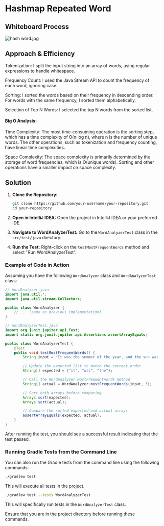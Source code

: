 # Hashmap Repeated Word
<!-- Description of the challenge -->

## Whiteboard Process
<!-- Embedded whiteboard image -->
![hash word.jpg](..%2F..%2F..%2FDownloads%2Fhash%20word.jpg)
## Approach & Efficiency
<!-- What approach did you take? Why? What is the Big O space/time for this approach? -->
Tokenization: I split the input string into an array of words, using regular expressions to handle whitespace.

Frequency Count: I used the Java Stream API to count the frequency of each word, ignoring case.

Sorting: I sorted the words based on their frequency in descending order. For words with the same frequency, I sorted them alphabetically.

Selection of Top N Words: I selected the top N words from the sorted list.

#### Big O Analysis:
Time Complexity: The most time-consuming operation is the sorting step, which has a time complexity of O(n log n), where n is the number of unique words. The other operations, such as tokenization and frequency counting, have linear time complexities.

Space Complexity: The space complexity is primarily determined by the storage of word frequencies, which is O(unique words). Sorting and other operations have a smaller impact on space complexity.
## Solution
<!-- Show how to run your code, and examples of it in action -->
1. **Clone the Repository:**
   ```bash
   git clone https://github.com/your-username/your-repository.git
   cd your-repository
   ```

2. **Open in IntelliJ IDEA:**
   Open the project in IntelliJ IDEA or your preferred IDE.

3. **Navigate to WordAnalyzerTest:**
   Go to the `WordAnalyzerTest` class in the `src/test/java` directory.

4. **Run the Test:**
   Right-click on the `testMostFrequentWords` method and select "Run WordAnalyzerTest".

### Example of Code in Action

Assuming you have the following `WordAnalyzer` class and `WordAnalyzerTest` class:

```java
// WordAnalyzer.java
import java.util.*;
import java.util.stream.Collectors;

public class WordAnalyzer {
    // ... (same as previous implementation)
}

// WordAnalyzerTest.java
import org.junit.jupiter.api.Test;
import static org.junit.jupiter.api.Assertions.assertArrayEquals;

public class WordAnalyzerTest {
    @Test
    public void testMostFrequentWords() {
        String input = "It was the summer of the year, and the sun was shining brightly. It was a beautiful day.";

        // Update the expected list to match the correct order
        String[] expected = {"it", "was", "the"};

        // Call the WordAnalyzer.mostFrequentWords method
        String[] actual = WordAnalyzer.mostFrequentWords(input, 3);

        // Sort both arrays before comparing
        Arrays.sort(expected);
        Arrays.sort(actual);

        // Compare the sorted expected and actual arrays
        assertArrayEquals(expected, actual);
    }
}
```

After running the test, you should see a successful result indicating that the test passed.

### Running Gradle Tests from the Command Line

You can also run the Gradle tests from the command line using the following commands:

```bash
./gradlew test
```

This will execute all tests in the project.

```bash
./gradlew test --tests WordAnalyzerTest
```

This will specifically run tests in the `WordAnalyzerTest` class.

Ensure that you are in the project directory before running these commands.
